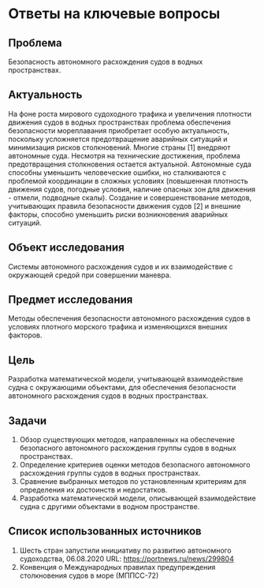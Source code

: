 # Ответы на ключевые вопросы

## Проблема
Безопасность автономного расхождения судов в водных пространствах.

## Актуальность
На фоне роста мирового судоходного трафика и увеличения плотности движения судов в водных пространствах проблема обеспечения безопасности мореплавания приобретает особую актуальность, поскольку усложняется предотвращение аварийных ситуаций и минимизация рисков столкновений. Многие страны [1] внедряют автономные суда. Несмотря на технические достижения, проблема предотвращения столкновения остается актуальной. Автономные суда способны уменьшить человеческие ошибки, но сталкиваются с проблемой координации в сложных условиях (повышенная плотность движения судов, погодные условия, наличие опасных зон для движения - отмели, подводные скалы). Создание и совершенствование методов, учитывающих правила безопасности движения судов [2] и внешние факторы, способно уменьшить риски возникновения аварийных ситуаций.

## Объект исследования
Системы автономного расхождения судов и их взаимодействие с окружающей средой при совершении маневра.

## Предмет исследования
Методы обеспечения безопасности автономного расхождения судов в условиях плотного морского трафика и изменяющихся внешних факторов.

## Цель
Разработка математической модели, учитывающей взаимодействие судна с окружающими объектами, для обеспечения безопасности автономного расхождения судов в водных пространствах.

## Задачи
1. Обзор существующих методов, направленных на обеспечение безопасного автономного расхождения группы судов в водных пространствах.
2. Определение критериев оценки методов безопасного автономного расхождения группы судов в водных пространствах.
3. Сравнение выбранных методов по установленным критериям для определения их достоинств и недостатков.
4. Разработка математической модели, описывающей взаимодействие судна с другими объектами в водном пространстве.

## Список использованных источников 
1. Шесть стран запустили инициативу по развитию автономного судоходства, 06.08.2020 URL: https://portnews.ru/news/299804
2. Конвенция о Международных правилах предупреждения столкновения судов в море (МППСС-72)
